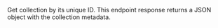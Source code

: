 Get collection by its unique ID. This endpoint response returns a JSON object with the collection metadata.